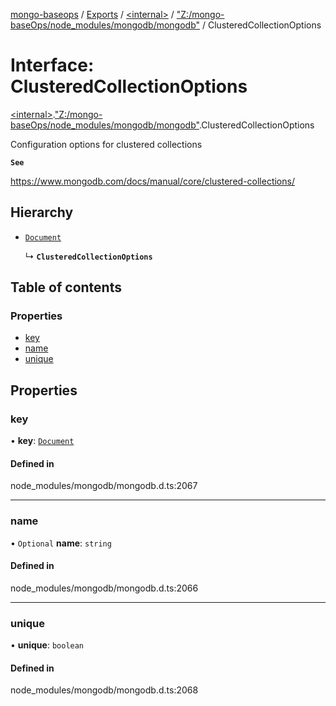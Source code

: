 [mongo-baseops](../README.md) / [Exports](../modules.md) / [\<internal\>](../modules/internal_.md) / ["Z:/mongo-baseOps/node\_modules/mongodb/mongodb"](../modules/internal_._Z__mongo_baseOps_node_modules_mongodb_mongodb_.md) / ClusteredCollectionOptions

# Interface: ClusteredCollectionOptions

[\<internal\>](../modules/internal_.md).["Z:/mongo-baseOps/node\_modules/mongodb/mongodb"](../modules/internal_._Z__mongo_baseOps_node_modules_mongodb_mongodb_.md).ClusteredCollectionOptions

Configuration options for clustered collections

**`See`**

https://www.mongodb.com/docs/manual/core/clustered-collections/

## Hierarchy

- [`Document`](internal_._Z__mongo_baseOps_node_modules_mongodb_mongodb_.BSON.Document.md)

  ↳ **`ClusteredCollectionOptions`**

## Table of contents

### Properties

- [key](internal_._Z__mongo_baseOps_node_modules_mongodb_mongodb_.ClusteredCollectionOptions.md#key)
- [name](internal_._Z__mongo_baseOps_node_modules_mongodb_mongodb_.ClusteredCollectionOptions.md#name)
- [unique](internal_._Z__mongo_baseOps_node_modules_mongodb_mongodb_.ClusteredCollectionOptions.md#unique)

## Properties

### key

• **key**: [`Document`](internal_._Z__mongo_baseOps_node_modules_mongodb_mongodb_.BSON.Document.md)

#### Defined in

node_modules/mongodb/mongodb.d.ts:2067

___

### name

• `Optional` **name**: `string`

#### Defined in

node_modules/mongodb/mongodb.d.ts:2066

___

### unique

• **unique**: `boolean`

#### Defined in

node_modules/mongodb/mongodb.d.ts:2068
